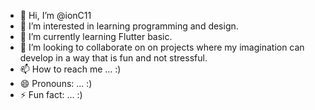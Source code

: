 - 👋 Hi, I’m @ionC11
- 👀 I’m interested in learning programming and design.
- 🌱 I’m currently learning Flutter basic.
- 💞️ I’m looking to collaborate on on projects where my imagination can develop in a way that is fun and not stressful.
- 📫 How to reach me ...  :)
- 😄 Pronouns: ...  :)
- ⚡ Fun fact: ...  :)

<!---
ionC11/ionC11 is a ✨ special ✨ repository because its `README.md` (this file) appears on your GitHub profile.
You can click the Preview link to take a look at your changes.
--->
